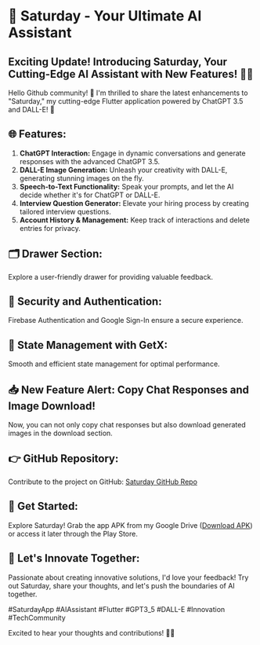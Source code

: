 # 🚀 Saturday - Your Ultimate AI Assistant

## Exciting Update! Introducing Saturday, Your Cutting-Edge AI Assistant with New Features! 🤖🎨

Hello Github community! 👋 I'm thrilled to share the latest enhancements to "Saturday," my cutting-edge Flutter application powered by ChatGPT 3.5 and DALL-E! 🚀

## 🌐 Features:

1. **ChatGPT Interaction:** Engage in dynamic conversations and generate responses with the advanced ChatGPT 3.5.
2. **DALL-E Image Generation:** Unleash your creativity with DALL-E, generating stunning images on the fly.
3. **Speech-to-Text Functionality:** Speak your prompts, and let the AI decide whether it's for ChatGPT or DALL-E.
4. **Interview Question Generator:** Elevate your hiring process by creating tailored interview questions.
5. **Account History & Management:** Keep track of interactions and delete entries for privacy.

## 🗂 Drawer Section:
Explore a user-friendly drawer for providing valuable feedback.

## 🔐 Security and Authentication:
Firebase Authentication and Google Sign-In ensure a secure experience.

## 🔄 State Management with GetX:
Smooth and efficient state management for optimal performance.

## 📥 New Feature Alert: Copy Chat Responses and Image Download!
Now, you can not only copy chat responses but also download generated images in the download section.

## 👉 GitHub Repository:
Contribute to the project on GitHub: [Saturday GitHub Repo](https://lnkd.in/dPXBMM5N)

## 📲 Get Started:
Explore Saturday! Grab the app APK from my Google Drive ([Download APK](https://lnkd.in/dYXSrt9V)) or access it later through the Play Store.

## 🚀 Let's Innovate Together:
Passionate about creating innovative solutions, I'd love your feedback! Try out Saturday, share your thoughts, and let's push the boundaries of AI together.

#SaturdayApp #AIAssistant #Flutter #GPT3_5 #DALL-E #Innovation #TechCommunity

Excited to hear your thoughts and contributions! 🚀✨
